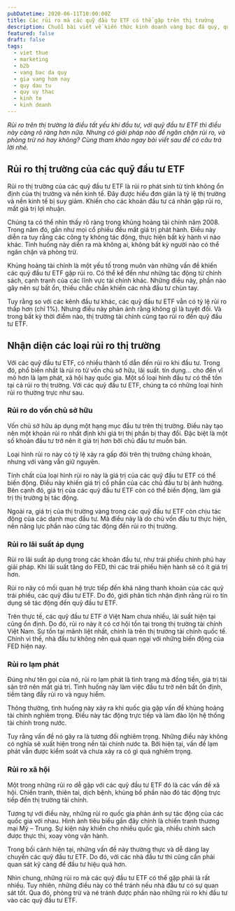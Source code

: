 ```yaml
---
pubDatetime: 2020-06-11T10:00:00Z
title: Các rủi ro mà các quỹ đầu tư ETF có thể gặp trên thị trường
description: Chuỗi bài viết về kiến thức kinh doanh vàng bạc đá quý, quỹ ủy thác đầu tư do nhavantuonglai chia sẻ sẽ cung cấp những kiến thức hữu ích, giúp các nhà đầu tư biết nên bắt đầu thế nào để khởi nghiệp hiệu quả.
featured: false
draft: false
tags:
  - viet thue
  - marketing
  - b2b
  - vang bac da quy
  - gia vang hom nay
  - quy dau tu
  - quy uy thac
  - kinh te
  - kinh doanh
---
```


‍_Rủi ro trên thị trường là điều tất yếu khi đầu tư, với quỹ đầu tư ETF thì điều này càng rõ ràng hơn nữa. Nhưng có giải pháp nào để ngăn chặn rủi ro, và phòng trừ nó hay không? Cùng tham khảo ngay bài viết sau để có câu trả lời nhé._

## Rủi ro thị trường của các quỹ đầu tư ETF

Rủi ro thị trường của các quỹ đầu tư ETF là rủi ro phát sinh từ tính không ổn định của thị trường và nền kinh tế. Đây được hiểu đơn giản là tỷ lệ thị trường và nền kinh tế bị suy giảm. Khiến cho các khoản đầu tư cá nhân gặp rủi ro, mất giá trị lợi nhuận.

Chúng ta có thể nhìn thấy rõ ràng trong khủng hoảng tài chính năm 2008. Trong năm đó, gần như mọi cổ phiếu đều mất giá trị phát hành. Điều này diễn ra tuy rằng các công ty không tác động, thực hiện bất kỳ hành vi nào khác. Tình huống này diễn ra mà không ai, không bất kỳ người nào có thể ngăn chặn và phòng trừ.

Khủng hoảng tài chính là một yếu tố trong muôn vàn những vấn đề khiến các quỹ đầu tư ETF gặp rủi ro. Có thể kể đến như những tác động từ chính sách, cạnh tranh của các lĩnh vực tài chính khác. Những điều này, phần nào gây nên sự bất ổn, thiếu chắc chắn khiến các nhà đầu tư chùn tay.

Tuy rằng so với các kênh đầu tư khác, các quỹ đầu tư ETF vẫn có tỷ lệ rủi ro thấp hơn (chỉ 1%). Nhưng điều này phản ánh rằng không gì là tuyệt đối. Và trong bất kỳ thời điểm nào, thị trường tài chính cũng tạo rủi ro đến quỹ đầu tư ETF.

## Nhận diện các loại rủi ro thị trường

Với các quỹ đầu tư ETF, có nhiều thành tố dẫn đến rủi ro khi đầu tư. Trong đó, phổ biến nhất là rủi ro từ vốn chủ sở hữu, lãi suất. tín dụng… cho đến vĩ mô hơn là lạm phát, xã hội hay quốc gia. Một số loại hình đầu tư có thể tồn tại cả rủi ro thị trường. Với các quỹ đầu tư ETF, chúng ta có những loại hình rủi ro thường trực như sau.

### Rủi ro do vốn chủ sở hữu

Vốn chủ sở hữu áp dụng một hạng mục đầu tư trên thị trường. Điều này tạo nên một khoản rủi ro nhất định khi giá trị thị phần bị thay đổi. Đặc biệt là một số khoản đầu tư trở nên ít giá trị hơn bởi chủ đầu tư muốn bán.

Loại hình rủi ro này có tỷ lệ xảy ra gấp đôi trên thị trường chứng khoán, nhưng với vàng vẫn giữ nguyên.

Tính chất của loại hình rủi ro này là giá trị của các quỹ đầu tư ETF có thể biến động. Điều này khiến giá trị cổ phần của các chủ đầu tư bị ảnh hưởng. Bên cạnh đó, giá trị của các quỹ đầu tư ETF còn có thể biến động, làm giá trị thị trường bị tác động.

Ngoài ra, giá trị của thị trường vàng trong các quỹ đầu tư ETF còn chịu tác động của các danh mục đầu tư. Mà điều này là do chủ vốn đầu tư thực hiện, nên năng lực phần nào cũng tác động đến rủi ro thị trường.

### Rủi ro lãi suất áp dụng

Rủi ro lãi suất áp dụng trong các khoản đầu tư, như trái phiếu chính phủ hay giải pháp. Khi lãi suất tăng do FED, thì các trái phiếu hiện hành sẽ có ít giá trị hơn.

Rủi ro này có mối quan hệ trực tiếp đến khả năng thanh khoản của các quỹ trái phiếu, các quỹ đầu tư ETF. Do đó, giới phân tích nhận định rằng rủi ro tín dụng sẽ tác động đến quỹ đầu tư ETF.

Trên thực tế, các quỹ đầu tư ETF ở Việt Nam chưa nhiều, lãi suất hiện tại cũng ổn định. Do đó, rủi ro này ít có cơ hội tồn tại trong thị trường tài chính Việt Nam. Sự tồn tại mãnh liệt nhất, chính là trên thị trường tài chính quốc tế. Chính vì thế, nhà đầu tư không nên quá quan ngại với những biến động của FED hiện nay.

### Rủi ro lạm phát

Đúng như tên gọi của nó, rủi ro lạm phát là tình trạng mà đồng tiền, giá trị tài sản trở nên mất giá trị. Tình huống này làm việc đầu tư trở nên bất ổn định, tiềm tàng đầy rủi ro và nguy hiểm.

Thông thường, tình huống này xảy ra khi quốc gia gặp vấn đề khủng hoảng tài chính nghiêm trọng. Điều này tác động trực tiếp và làm đảo lộn hệ thống tài chính trong nước.

Tuy rằng vấn đề nó gây ra là tương đối nghiêm trọng. Những điều này không có nghĩa sẽ xuất hiện trong nền tài chính nước ta. Bởi hiện tại, vấn đề lạm phát vẫn được kiểm soát và chưa xảy ra có gì quá nghiêm trọng.

### Rủi ro xã hội

Một trong những rủi ro dễ gặp với các quỹ đầu tư ETF đó là các vấn đề xã hội. Chiến tranh, thiên tai, dịch bệnh, khủng bố phần nào đó tác động trực tiếp đến thị trường tài chính.

Tương tự với điều này, những rủi ro quốc gia phản ánh sự tác động của các quốc gia với nhau. Hình ảnh tiêu biểu gần đây chính là chiến tranh thương mại Mỹ – Trung. Sự kiện này khiến cho nhiều quốc gia, nhiều chính sách được thực thi, xoay vòng vận hành.

Trong bối cảnh hiện tại, những vấn đề này thường thực và dễ dàng lay chuyển các quỹ đầu tư ETF. Do đó, với các nhà đầu tư thì cũng cần phải quan sát kỹ càng để đầu tư hiệu quả hơn.

Nhìn chung, những rủi ro mà các quỹ đầu tư ETF có thể gặp phải là rất nhiều. Tuy nhiên, những điều này có thể tránh nếu nhà đầu tư có sự quan sát tốt. Qua đó, phòng trừ và né tránh được phần nào những rủi ro khi đầu tư vào các quỹ đầu tư ETF.
